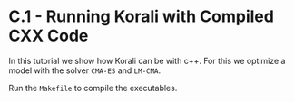 # C.1 - Running Korali with Compiled CXX Code

In this tutorial we show how Korali can be with c++.
For this we optimize a model with the solver `CMA-ES` and `LM-CMA`.

Run the `Makefile` to compile the executables.
